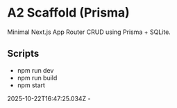 # A2 Scaffold (Prisma)

Minimal Next.js App Router CRUD using Prisma + SQLite.

## Scripts
- npm run dev
- npm run build
- npm start

2025-10-22T16:47:25.034Z - 
